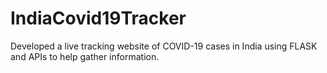 # IndiaCovid19Tracker
Developed a live tracking website of COVID-19 cases in India using FLASK and APIs to help gather information.
